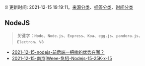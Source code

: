 :alarm_clock: 更新时间: 2021-12-15 19:19:11。[来源分类](../README.md)、[标签分类](../TAGS.md)、[时间分类](../TIMELINE.md)

## NodeJS


> 关键字：`Node`、`Node.js`、`Express`、`Koa`、`egg.js`、`pandora.js`、`Electron`、`V8`



- [2021-12-15-nodejs-前后端一把梭的优势在哪？](https://www.v2ex.com/t/822487) 
- [2021-12-15-南京|Weee-急招-Nodejs-15-25K-x-15](https://www.v2ex.com/t/822454) 